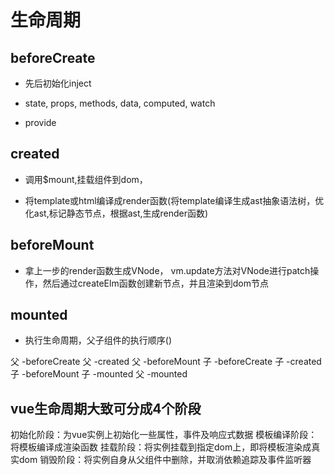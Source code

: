 # 生命周期

## beforeCreate

- 先后初始化inject

- state, props, methods, data, computed, watch

- provide

## created

- 调用$mount,挂载组件到dom，

- 将template或html编译成render函数(将template编译生成ast抽象语法树，优化ast,标记静态节点，根据ast,生成render函数)

## beforeMount

- 拿上一步的render函数生成VNode， vm.update方法对VNode进行patch操作，然后通过createElm函数创建新节点，并且渲染到dom节点

## mounted

- 执行生命周期，父子组件的执行顺序()

父 -beforeCreate
父 -created
父 -beforeMount
子 -beforeCreate
子 -created
子 -beforeMount
子 -mounted
父 -mounted

## vue生命周期大致可分成4个阶段

初始化阶段：为vue实例上初始化一些属性，事件及响应式数据
模板编译阶段：将模板编译成渲染函数
挂载阶段：将实例挂载到指定dom上，即将模板渲染成真实dom
销毁阶段：将实例自身从父组件中删除，并取消依赖追踪及事件监听器
